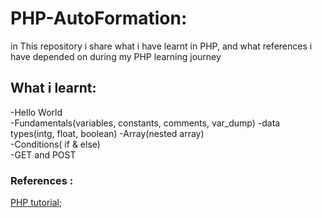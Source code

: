 # PHP-AutoFormation:
in This repository i share what i have learnt in PHP, and what references i have depended on during my PHP learning journey  
## What i learnt: 
-Hello World  
-Fundamentals(variables, constants, comments, var_dump)
-data types(intg, float, boolean)
-Array(nested array)  
-Conditions( if & else)  
-GET and POST  





### References :  
[PHP tutorial](https://www.phptutorial.net/);